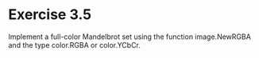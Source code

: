 # Exercise 3.5
Implement a full-color Mandelbrot set using the function image.NewRGBA and the type color.RGBA or color.YCbCr.